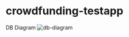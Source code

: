 # crowdfunding-testapp
DB Diagram
![db-diagram](https://github.com/celsosa/crowdfunding-testapp/assets/40446066/a860e6c5-94e8-4c20-9b2c-779e4d11db20)
